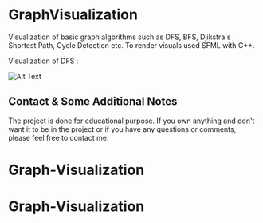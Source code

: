 # GraphVisualization
Visualization of basic graph algorithms such as DFS, BFS, Djikstra's Shortest Path, Cycle Detection etc. To render visuals used SFML with C++.


Visualization of DFS : 


![Alt Text](https://media.giphy.com/media/ctL37LSt1ySo5LFvPQ/giphy.gif)


## Contact & Some Additional Notes
The project is done for educational purpose. If you own anything and don't want it to be in the project or if you have any questions or comments, please feel free to contact me.
# Graph-Visualization
# Graph-Visualization
